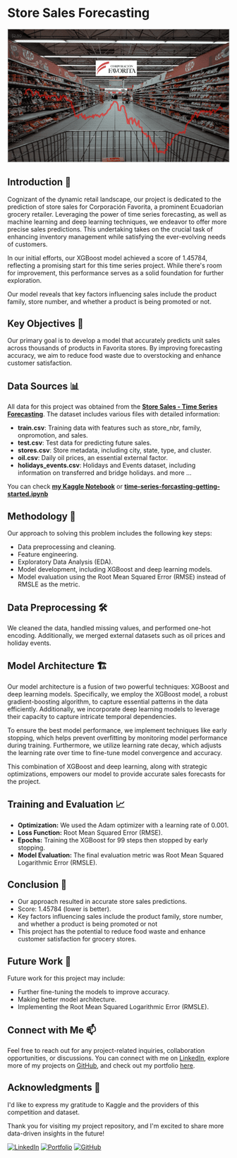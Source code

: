 # Store Sales Forecasting

![Project Image](https://github.com/AmirFARES/Store-Sales-Forecasting/blob/main/imgs/logo.png)

## Introduction 🌟

Cognizant of the dynamic retail landscape, our project is dedicated to the prediction of store sales for Corporación Favorita, a prominent Ecuadorian grocery retailer. Leveraging the power of time series forecasting, as well as machine learning and deep learning techniques, we endeavor to offer more precise sales predictions. This undertaking takes on the crucial task of enhancing inventory management while satisfying the ever-evolving needs of customers.

In our initial efforts, our XGBoost model achieved a score of 1.45784, reflecting a promising start for this time series project. While there's room for improvement, this performance serves as a solid foundation for further exploration.

Our model reveals that key factors influencing sales include the product family, store number, and whether a product is being promoted or not.

## Key Objectives 🎯

Our primary goal is to develop a model that accurately predicts unit sales across thousands of products in Favorita stores. By improving forecasting accuracy, we aim to reduce food waste due to overstocking and enhance customer satisfaction.

## Data Sources 📊

All data for this project was obtained from the [**Store Sales - Time Series Forecasting**](https://www.kaggle.com/competitions/store-sales-time-series-forecasting/data). The dataset includes various files with detailed information:

- **train.csv**: Training data with features such as store_nbr, family, onpromotion, and sales.
- **test.csv**: Test data for predicting future sales.
- **stores.csv**: Store metadata, including city, state, type, and cluster.
- **oil.csv**: Daily oil prices, an essential external factor.
- **holidays_events.csv**: Holidays and Events dataset, including information on transferred and bridge holidays.
and more ...

You can check [**my Kaggle Notebook**](https://www.kaggle.com/code/amirfares/time-series-forcasting-getting-started) or [**time-series-forcasting-getting-started.ipynb**](https://github.com/AmirFARES/Store-Sales-Forecasting/blob/main/time-series-forcasting-getting-started.ipynb)

## Methodology 🚀

Our approach to solving this problem includes the following key steps:
- Data preprocessing and cleaning.
- Feature engineering.
- Exploratory Data Analysis (EDA).
- Model development, including XGBoost and deep learning models.
- Model evaluation using the Root Mean Squared Error (RMSE) instead of RMSLE as the metric.

## Data Preprocessing 🛠️

We cleaned the data, handled missing values, and performed one-hot encoding. Additionally, we merged external datasets such as oil prices and holiday events.

## Model Architecture 🏗️

Our model architecture is a fusion of two powerful techniques: XGBoost and deep learning models. Specifically, we employ the XGBoost model, a robust gradient-boosting algorithm, to capture essential patterns in the data efficiently. Additionally, we incorporate deep learning models to leverage their capacity to capture intricate temporal dependencies.

To ensure the best model performance, we implement techniques like early stopping, which helps prevent overfitting by monitoring model performance during training. Furthermore, we utilize learning rate decay, which adjusts the learning rate over time to fine-tune model convergence and accuracy.

This combination of XGBoost and deep learning, along with strategic optimizations, empowers our model to provide accurate sales forecasts for the project.

## Training and Evaluation 📈

- **Optimization:** We used the Adam optimizer with a learning rate of 0.001.
- **Loss Function:** Root Mean Squared Error (RMSE).
- **Epochs:** Training the XGBoost for 99 steps then stopped by early stopping.
- **Model Evaluation:** The final evaluation metric was Root Mean Squared Logarithmic Error (RMSLE).

## Conclusion 🎯

- Our approach resulted in accurate store sales predictions.
- Score: 1.45784 (lower is better).
- Key factors influencing sales include the product family, store number, and whether a product is being promoted or not
- This project has the potential to reduce food waste and enhance customer satisfaction for grocery stores.

## Future Work 🚧

Future work for this project may include:
- Further fine-tuning the models to improve accuracy.
- Making better model architecture.
- Implementing the Root Mean Squared Logarithmic Error (RMSLE).

## Connect with Me 📫

Feel free to reach out for any project-related inquiries, collaboration opportunities, or discussions. You can connect with me on [LinkedIn](https://www.linkedin.com/in/amir-f), explore more of my projects on [GitHub](https://github.com/AmirFARES), and check out my portfolio [here](https://amirfares.github.io/).

## Acknowledgments 🙏

I'd like to express my gratitude to Kaggle and the providers of this competition and dataset.

Thank you for visiting my project repository, and I'm excited to share more data-driven insights in the future!

[![LinkedIn](https://img.shields.io/badge/LinkedIn-Connect-blue)](https://www.linkedin.com/in/amir-f)
[![Portfolio](https://img.shields.io/badge/Portfolio-Visit-orange)](https://amirfares.github.io/)
[![GitHub](https://img.shields.io/badge/GitHub-Follow-green)](https://github.com/AmirFARES)
